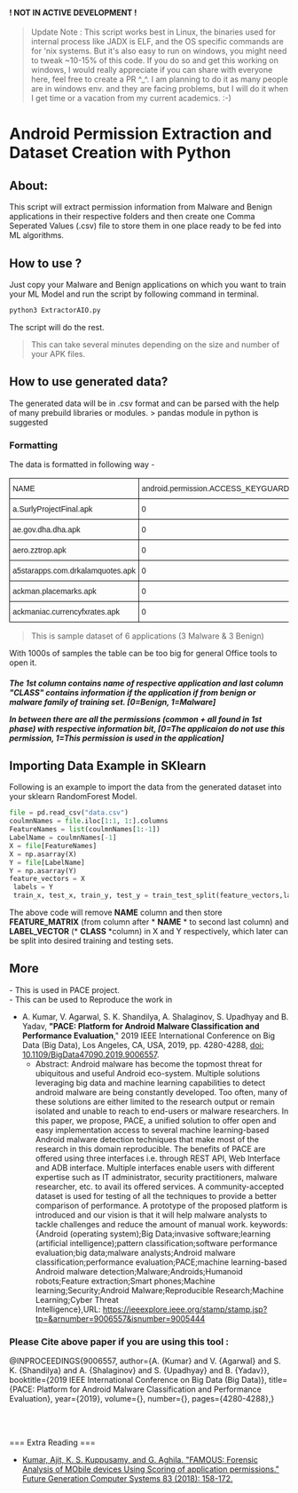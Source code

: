 #### ! NOT IN ACTIVE DEVELOPMENT ! 


> Update Note : This script works best in Linux, the binaries used for internal process like JADX is ELF, and the OS specific commands are for 'nix systems.
> But it's also easy to run on windows, you might need to tweak ~10-15% of this code. If you do so and get this working on windows, I would really appreciate if you can share with everyone here, feel free to create a PR ^\_^.
> I am planning to do it as many people are in windows env. and they are facing problems, but I will do it when I get time or a vacation from my current academics. :-)

# Android Permission Extraction and Dataset Creation with Python


<h2>About:</h2>
This script will extract permission information from Malware and Benign applications in their respective folders and then create one Comma Seperated Values (.csv) file to store them in one place ready to be fed into ML algorithms.

<h2>How to use ?</h2>
Just copy your Malware and Benign applications on which you want to train your ML Model and run the script by following command in terminal.

```bash
python3 ExtractorAIO.py
```
The script will do the rest.
> This can take several minutes depending on the size and number of your APK files.


<h2>How to use generated data?</h2>
The generated data will be in .csv format and can be parsed with the help of many prebuild libraries or modules.
> pandas module in python is suggested

<h3>Formatting</h3>
The data is formatted in following way -

<table style="border-collapse:collapse;border-spacing:0" class="tg"><tr><th style="font-family:Arial, sans-serif;font-size:14px;font-weight:normal;padding:10px 5px;border-style:solid;border-width:1px;overflow:hidden;word-break:normal;border-color:black;text-align:left;vertical-align:top">NAME</th><th style="font-family:Arial, sans-serif;font-size:14px;font-weight:normal;padding:10px 5px;border-style:solid;border-width:1px;overflow:hidden;word-break:normal;border-color:black;text-align:left;vertical-align:top">android.permission.ACCESS_KEYGUARD_SECURE_STORAGE</th><th style="font-family:Arial, sans-serif;font-size:14px;font-weight:normal;padding:10px 5px;border-style:solid;border-width:1px;overflow:hidden;word-break:normal;border-color:black;text-align:left;vertical-align:top">android.permission.ACCESS_NETWORK_STATE</th><th style="font-family:Arial, sans-serif;font-size:14px;font-weight:normal;padding:10px 5px;border-style:solid;border-width:1px;overflow:hidden;word-break:normal;border-color:black;text-align:left;vertical-align:top">android.permission.CALL_PHONE</th><th style="font-family:Arial, sans-serif;font-size:14px;font-weight:normal;padding:10px 5px;border-style:solid;border-width:1px;overflow:hidden;word-break:normal;border-color:black;text-align:left;vertical-align:top">android.permission.READ_PHONE_STATE</th><th style="font-family:Arial, sans-serif;font-size:14px;font-weight:normal;padding:10px 5px;border-style:solid;border-width:1px;overflow:hidden;word-break:normal;border-color:black;text-align:left;vertical-align:top">android.permission.WRITE_EXTERNAL_STORAGE</th><th style="font-family:Arial, sans-serif;font-size:14px;font-weight:normal;padding:10px 5px;border-style:solid;border-width:1px;overflow:hidden;word-break:normal;border-color:black;text-align:left;vertical-align:top">CLASS</th></tr><tr><td style="font-family:Arial, sans-serif;font-size:14px;padding:10px 5px;border-style:solid;border-width:1px;overflow:hidden;word-break:normal;border-color:black;text-align:left;vertical-align:top">a.SurlyProjectFinal.apk</td><td style="font-family:Arial, sans-serif;font-size:14px;padding:10px 5px;border-style:solid;border-width:1px;overflow:hidden;word-break:normal;border-color:black;text-align:left;vertical-align:top">0</td><td style="font-family:Arial, sans-serif;font-size:14px;padding:10px 5px;border-style:solid;border-width:1px;overflow:hidden;word-break:normal;border-color:black;text-align:left;vertical-align:top">1</td><td style="font-family:Arial, sans-serif;font-size:14px;padding:10px 5px;border-style:solid;border-width:1px;overflow:hidden;word-break:normal;border-color:black;text-align:left;vertical-align:top">1</td><td style="font-family:Arial, sans-serif;font-size:14px;padding:10px 5px;border-style:solid;border-width:1px;overflow:hidden;word-break:normal;border-color:black;text-align:left;vertical-align:top">1</td><td style="font-family:Arial, sans-serif;font-size:14px;padding:10px 5px;border-style:solid;border-width:1px;overflow:hidden;word-break:normal;border-color:black;text-align:left;vertical-align:top">1</td><td style="font-family:Arial, sans-serif;font-size:14px;padding:10px 5px;border-style:solid;border-width:1px;overflow:hidden;word-break:normal;border-color:black;text-align:left;vertical-align:top">0</td></tr><tr><td style="font-family:Arial, sans-serif;font-size:14px;padding:10px 5px;border-style:solid;border-width:1px;overflow:hidden;word-break:normal;border-color:black;text-align:left;vertical-align:top">ae.gov.dha.dha.apk</td><td style="font-family:Arial, sans-serif;font-size:14px;padding:10px 5px;border-style:solid;border-width:1px;overflow:hidden;word-break:normal;border-color:black;text-align:left;vertical-align:top">0</td><td style="font-family:Arial, sans-serif;font-size:14px;padding:10px 5px;border-style:solid;border-width:1px;overflow:hidden;word-break:normal;border-color:black;text-align:left;vertical-align:top">1</td><td style="font-family:Arial, sans-serif;font-size:14px;padding:10px 5px;border-style:solid;border-width:1px;overflow:hidden;word-break:normal;border-color:black;text-align:left;vertical-align:top">0</td><td style="font-family:Arial, sans-serif;font-size:14px;padding:10px 5px;border-style:solid;border-width:1px;overflow:hidden;word-break:normal;border-color:black;text-align:left;vertical-align:top">1</td><td style="font-family:Arial, sans-serif;font-size:14px;padding:10px 5px;border-style:solid;border-width:1px;overflow:hidden;word-break:normal;border-color:black;text-align:left;vertical-align:top">1</td><td style="font-family:Arial, sans-serif;font-size:14px;padding:10px 5px;border-style:solid;border-width:1px;overflow:hidden;word-break:normal;border-color:black;text-align:left;vertical-align:top">0</td></tr><tr><td style="font-family:Arial, sans-serif;font-size:14px;padding:10px 5px;border-style:solid;border-width:1px;overflow:hidden;word-break:normal;border-color:black;text-align:left;vertical-align:top">aero.zztrop.apk</td><td style="font-family:Arial, sans-serif;font-size:14px;padding:10px 5px;border-style:solid;border-width:1px;overflow:hidden;word-break:normal;border-color:black;text-align:left;vertical-align:top">0</td><td style="font-family:Arial, sans-serif;font-size:14px;padding:10px 5px;border-style:solid;border-width:1px;overflow:hidden;word-break:normal;border-color:black;text-align:left;vertical-align:top">0</td><td style="font-family:Arial, sans-serif;font-size:14px;padding:10px 5px;border-style:solid;border-width:1px;overflow:hidden;word-break:normal;border-color:black;text-align:left;vertical-align:top">0</td><td style="font-family:Arial, sans-serif;font-size:14px;padding:10px 5px;border-style:solid;border-width:1px;overflow:hidden;word-break:normal;border-color:black;text-align:left;vertical-align:top">0</td><td style="font-family:Arial, sans-serif;font-size:14px;padding:10px 5px;border-style:solid;border-width:1px;overflow:hidden;word-break:normal;border-color:black;text-align:left;vertical-align:top">0</td><td style="font-family:Arial, sans-serif;font-size:14px;padding:10px 5px;border-style:solid;border-width:1px;overflow:hidden;word-break:normal;border-color:black;text-align:left;vertical-align:top">0</td></tr><tr><td style="font-family:Arial, sans-serif;font-size:14px;padding:10px 5px;border-style:solid;border-width:1px;overflow:hidden;word-break:normal;border-color:black;text-align:left;vertical-align:top">a5starapps.com.drkalamquotes.apk</td><td style="font-family:Arial, sans-serif;font-size:14px;padding:10px 5px;border-style:solid;border-width:1px;overflow:hidden;word-break:normal;border-color:black;text-align:left;vertical-align:top">0</td><td style="font-family:Arial, sans-serif;font-size:14px;padding:10px 5px;border-style:solid;border-width:1px;overflow:hidden;word-break:normal;border-color:black;text-align:left;vertical-align:top">1</td><td style="font-family:Arial, sans-serif;font-size:14px;padding:10px 5px;border-style:solid;border-width:1px;overflow:hidden;word-break:normal;border-color:black;text-align:left;vertical-align:top">0</td><td style="font-family:Arial, sans-serif;font-size:14px;padding:10px 5px;border-style:solid;border-width:1px;overflow:hidden;word-break:normal;border-color:black;text-align:left;vertical-align:top">0</td><td style="font-family:Arial, sans-serif;font-size:14px;padding:10px 5px;border-style:solid;border-width:1px;overflow:hidden;word-break:normal;border-color:black;text-align:left;vertical-align:top">0</td><td style="font-family:Arial, sans-serif;font-size:14px;padding:10px 5px;border-style:solid;border-width:1px;overflow:hidden;word-break:normal;border-color:black;text-align:left;vertical-align:top">1</td></tr><tr><td style="font-family:Arial, sans-serif;font-size:14px;padding:10px 5px;border-style:solid;border-width:1px;overflow:hidden;word-break:normal;border-color:black;text-align:left;vertical-align:top">ackman.placemarks.apk</td><td style="font-family:Arial, sans-serif;font-size:14px;padding:10px 5px;border-style:solid;border-width:1px;overflow:hidden;word-break:normal;border-color:black;text-align:left;vertical-align:top">0</td><td style="font-family:Arial, sans-serif;font-size:14px;padding:10px 5px;border-style:solid;border-width:1px;overflow:hidden;word-break:normal;border-color:black;text-align:left;vertical-align:top">1</td><td style="font-family:Arial, sans-serif;font-size:14px;padding:10px 5px;border-style:solid;border-width:1px;overflow:hidden;word-break:normal;border-color:black;text-align:left;vertical-align:top">0</td><td style="font-family:Arial, sans-serif;font-size:14px;padding:10px 5px;border-style:solid;border-width:1px;overflow:hidden;word-break:normal;border-color:black;text-align:left;vertical-align:top">0</td><td style="font-family:Arial, sans-serif;font-size:14px;padding:10px 5px;border-style:solid;border-width:1px;overflow:hidden;word-break:normal;border-color:black;text-align:left;vertical-align:top">1</td><td style="font-family:Arial, sans-serif;font-size:14px;padding:10px 5px;border-style:solid;border-width:1px;overflow:hidden;word-break:normal;border-color:black;text-align:left;vertical-align:top">1</td></tr><tr><td style="font-family:Arial, sans-serif;font-size:14px;padding:10px 5px;border-style:solid;border-width:1px;overflow:hidden;word-break:normal;border-color:black;text-align:left;vertical-align:top">ackmaniac.currencyfxrates.apk</td><td style="font-family:Arial, sans-serif;font-size:14px;padding:10px 5px;border-style:solid;border-width:1px;overflow:hidden;word-break:normal;border-color:black;text-align:left;vertical-align:top">0</td><td style="font-family:Arial, sans-serif;font-size:14px;padding:10px 5px;border-style:solid;border-width:1px;overflow:hidden;word-break:normal;border-color:black;text-align:left;vertical-align:top">1</td><td style="font-family:Arial, sans-serif;font-size:14px;padding:10px 5px;border-style:solid;border-width:1px;overflow:hidden;word-break:normal;border-color:black;text-align:left;vertical-align:top">0</td><td style="font-family:Arial, sans-serif;font-size:14px;padding:10px 5px;border-style:solid;border-width:1px;overflow:hidden;word-break:normal;border-color:black;text-align:left;vertical-align:top">0</td><td style="font-family:Arial, sans-serif;font-size:14px;padding:10px 5px;border-style:solid;border-width:1px;overflow:hidden;word-break:normal;border-color:black;text-align:left;vertical-align:top">0</td><td style="font-family:Arial, sans-serif;font-size:14px;padding:10px 5px;border-style:solid;border-width:1px;overflow:hidden;word-break:normal;border-color:black;text-align:left;vertical-align:top">1</td></tr></table>

> This is sample dataset of 6 applications (3 Malware & 3 Benign)

With 1000s of samples the table can be too big for general Office tools to open it.

<h5>
The 1st column contains name of respective application and last column "CLASS" contains information if the application if from benign or malware family of training set.
[0=Benign, 1=Malware]

In between there are all the permissions (common + all found in 1st phase) with respective information bit, [0=The applicaion do not use this permission, 1=This permission is used in the application]
</h5>
<h2>
Importing Data Example in SKlearn
</h2>
Following is an example to import the data from the generated dataset into your sklearn RandomForest Model.

```python
file = pd.read_csv("data.csv")
coulmnNames = file.iloc[1:1, 1:].columns
FeatureNames = list(coulmnNames[1:-1])
LabelName = coulmnNames[-1]
X = file[FeatureNames]
X = np.asarray(X)
Y = file[LabelName]
Y = np.asarray(Y)
feature_vectors = X
 labels = Y
 train_x, test_x, train_y, test_y = train_test_split(feature_vectors,labels,test_size=0.2)
```

The above code will remove **NAME** column and then store **FEATURE_MATRIX** (from column after * **NAME** * to second last column) and **LABEL_VECTOR** (* **CLASS** *column) in X and Y respectively, which later can be split into desired training and testing sets.

<H2>
More
</H2>
- This is used in PACE project.
<br>
- This can be used to Reproduce the work in

* A. Kumar, V. Agarwal, S. K. Shandilya, A. Shalaginov, S. Upadhyay and B. Yadav, **"PACE: Platform for Android Malware Classification and Performance Evaluation**," 2019 IEEE International Conference on Big Data (Big Data), Los Angeles, CA, USA, 2019, pp. 4280-4288, [doi: 10.1109/BigData47090.2019.9006557](https://doi.org/10.1109/BigData47090.2019.9006557).
  - Abstract: Android malware has become the topmost threat for ubiquitous and useful Android eco-system. Multiple solutions leveraging big data and machine learning capabilities to detect android malware are being constantly developed. Too often, many of these solutions are either limited to the research output or remain isolated and unable to reach to end-users or malware researchers. In this paper, we propose, PACE, a unified solution to offer open and easy implementation access to several machine learning-based Android malware detection techniques that make most of the research in this domain reproducible. The benefits of PACE are offered using three interfaces i.e. through REST API, Web Interface and ADB interface. Multiple interfaces enable users with different expertise such as IT administrator, security practitioners, malware researcher, etc. to avail its offered services. A community-accepted dataset is used for testing of all the techniques to provide a better comparison of performance. A prototype of the proposed platform is introduced and our vision is that it will help malware analysts to tackle challenges and reduce the amount of manual work. keywords: {Android (operating system);Big Data;invasive software;learning (artificial intelligence);pattern classification;software performance evaluation;big data;malware analysts;Android malware classification;performance evaluation;PACE;machine learning-based Android malware detection;Malware;Androids;Humanoid robots;Feature extraction;Smart phones;Machine learning;Security;Android Malware;Reproducible Research;Machine Learning;Cyber Threat Intelligence},URL: https://ieeexplore.ieee.org/stamp/stamp.jsp?tp=&arnumber=9006557&isnumber=9005444

### Please Cite above paper if you are using this tool :
@INPROCEEDINGS{9006557,  author={A. {Kumar} and V. {Agarwal} and S. K. {Shandilya} and A. {Shalaginov} and S. {Upadhyay} and B. {Yadav}},  booktitle={2019 IEEE International Conference on Big Data (Big Data)},   title={PACE: Platform for Android Malware Classification and Performance Evaluation},   year={2019},  volume={},  number={},  pages={4280-4288},}

<br>
<br>

=== Extra Reading ===
* [Kumar, Ajit, K. S. Kuppusamy, and G. Aghila. "FAMOUS: Forensic Analysis of MObile devices Using Scoring of application permissions." Future Generation Computer Systems 83 (2018): 158-172.](https://www.sciencedirect.com/science/article/pii/S0167739X17323257)
